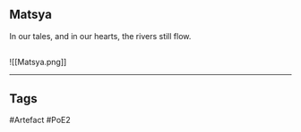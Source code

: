 ## Matsya
In our tales, and in our hearts, the rivers still flow.
##
![[Matsya.png]]

---
## Tags
#Artefact
#PoE2